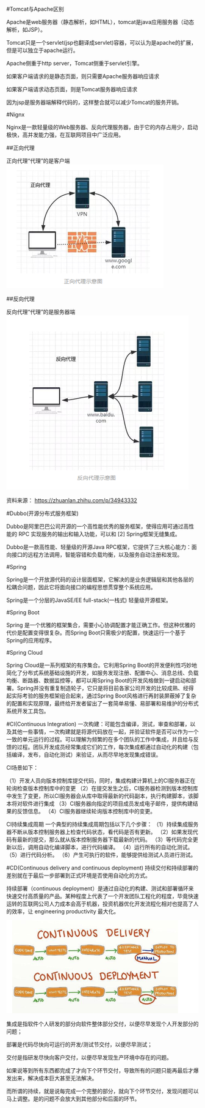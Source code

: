 #Tomcat与Apache区别

Apache是web服务器（静态解析，如HTML），tomcat是java应用服务器（动态解析，如JSP）。

Tomcat只是一个servlet(jsp也翻译成servlet)容器，可以认为是apache的扩展，但是可以独立于apache运行。

Apache侧重于http server，Tomcat侧重于servlet引擎。

如果客户端请求的是静态页面，则只需要Apache服务器响应请求

如果客户端请求动态页面，则是Tomcat服务器响应请求

因为jsp是服务器端解释代码的，这样整合就可以减少Tomcat的服务开销。

#Nignx

Nginx是一款轻量级的Web服务器、反向代理服务器，由于它的内存占用少，启动极快，高并发能力强，在互联网项目中广泛应用。

##正向代理

正向代理“代理”的是客户端
![](assets/2019-06-16-16-04-37.png)

##反向代理

反向代理“代理”的是服务器端
![](assets/2019-06-16-16-05-09.png)

资料来源：
https://zhuanlan.zhihu.com/p/34943332

#Dubbo(开源分布式服务框架)

Dubbo是阿里巴巴公司开源的一个高性能优秀的服务框架，使得应用可通过高性能的 RPC 实现服务的输出和输入功能，可以和 [2]  Spring框架无缝集成。

Dubbo是一款高性能、轻量级的开源Java RPC框架，它提供了三大核心能力：面向接口的远程方法调用，智能容错和负载均衡，以及服务自动注册和发现。

#Spring

Spring是一个开放源代码的设计层面框架，它解决的是业务逻辑层和其他各层的松耦合问题，因此它将面向接口的编程思想贯穿整个系统应用。

Spring是一个分层的JavaSE/EE full-stack(一栈式) 轻量级开源框架。

#Spring Boot

Spring 是一个优雅的框架集合，需要小心协调配置才能正确工作。但这种优雅的代价是配置变得很复杂。而Spring Boot只需极少的配置，快速运行一个基于Spring的应用程序。

#Spring Cloud

Spring Cloud是一系列框架的有序集合。它利用Spring Boot的开发便利性巧妙地简化了分布式系统基础设施的开发，如服务发现注册、配置中心、消息总线、负载均衡、断路器、数据监控等，都可以用Spring Boot的开发风格做到一键启动和部署。Spring并没有重复制造轮子，它只是将目前各家公司开发的比较成熟、经得起实际考验的服务框架组合起来，通过Spring Boot风格进行再封装屏蔽掉了复杂的配置和实现原理，最终给开发者留出了一套简单易懂、易部署和易维护的分布式系统开发工具包。

#CI(Continuous Integration)
一次构建：可能包含编译，测试，审查和部署，以及其他一些事情，一次构建就是将源代码放在一起，并验证软件是否可以作为一个一致的单元运行的过程。可以理解为频繁的在多个团队的工作中集成，并且给与反馈的过程。团队开发成员经常集成它们的工作，每次集成都通过自动化的构建（包括编译，发布，自动化测试）来验证，从而尽早地发现集成错误。

CI场景如下：

（1）开发人员向版本控制库提交代码，同时，集成构建计算机上的CI服务器正在轮询检查版本控制库中的变更
（2）在提交发生之后，CI服务器检测到版本控制库中发生了变更，所以CI服务器会从库中取得最新的代码副本，执行构建脚本，该脚本将对软件进行集成
（3）CI服务器向指定的项目成员发成电子邮件，提供构建结果的反馈信息。
（4）CI服务器继续轮询版本控制库中的变更。

CI持续集成周期
一个典型的持续集成周期包括以下几个步骤：
（1）持续集成服务器不断从版本控制服务器上检查代码状态，看代码是否有更新。
（2）如果发现代码有最新的提交，那么就从版本控制服务器下载最新的代码。
（3）等代码完全更新以后，调用自动化编译脚本，进行代码编译。
（4）运行所有的自动化测试。
（5）进行代码分析。
（6）产生可执行的软件，能够提供给测试人员进行测试。

#CD(Continuous delivery and  continuous deployment)
持续交付和持续部署的差别就在于最后一步部署到正式环境是否使用自动化的方式。

持续部署（continuous deployment）是通过自动化的构建、测试和部署循环来快速交付高质量的产品。某种程度上代表了一个开发团队工程化的程度，毕竟快速运转的互联网公司人力成本会高于机器，投资机器优化开发流程化相对也提高了人的效率，让 engineering productivity 最大化。

![](assets/2019-06-16-17-12-53.png)

集成是指软件个人研发的部分向软件整体部分交付，以便尽早发现个人开发部分的问题；

部署是代码尽快向可运行的开发/测试节交付，以便尽早测试；

交付是指研发尽快向客户交付，以便尽早发现生产环境中存在的问题。

如果说等到所有东西都完成了才向下个环节交付，导致所有的问题只能再最后才爆发出来，解决成本巨大甚至无法解决。

而所谓的持续，就是说每完成一个完整的部分，就向下个环节交付，发现问题可以马上调整。是的问题不会放大到其他部分和后面的环节。

